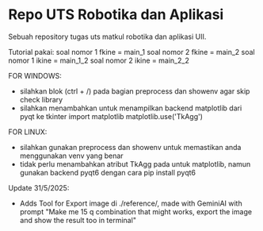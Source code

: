 # Repo UTS Robotika dan Aplikasi

Sebuah repository tugas uts matkul robotika dan aplikasi UII.

Tutorial pakai:
    soal nomor 1 fkine = main_1
    soal nomor 2 fkine = main_2
    soal nomor 1 ikine = main_1_2
    soal nomor 2 ikine = main_2_2

FOR WINDOWS:
- silahkan blok (ctrl + /) pada bagian preprocess dan showenv agar skip check library
- silahkan menambahkan untuk menampilkan backend matplotlib dari pyqt ke tkinter
import matplotlib
matplotlib.use('TkAgg')

FOR LINUX:
- silahkan gunakan preprocess dan showenv untuk memastikan anda menggunakan venv yang benar
- tidak perlu menambahkan atribut TkAgg pada untuk matplotlib, namun gunakan backend pyqt6 dengan cara
pip install pyqt6

Update 31/5/2025:
- Adds Tool for Export image di ./reference/, made with GeminiAI with prompt "Make me 15 q combination that might works, export the image and show the result too in terminal"